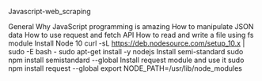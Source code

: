 Javascript-web_scraping


General
Why JavaScript programming is amazing
How to manipulate JSON data
How to use request and fetch API
How to read and write a file using fs module
Install Node 10
curl -sL https://deb.nodesource.com/setup_10.x | sudo -E bash -
sudo apt-get install -y nodejs
Install semi-standard
sudo npm install semistandard --global
Install request module and use it
sudo npm install request --global
export NODE_PATH=/usr/lib/node_modules
